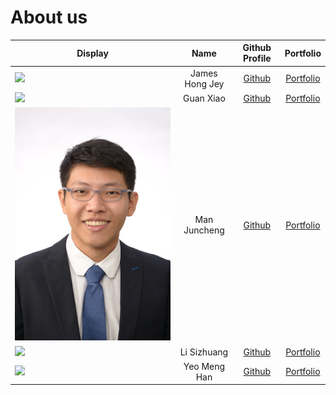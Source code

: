 # About us

| Display                                                                                                                                                                          |      Name      |                Github Profile                |                  Portfolio                   |
|----------------------------------------------------------------------------------------------------------------------------------------------------------------------------------|:--------------:|:--------------------------------------------:|:--------------------------------------------:|
| ![](https://avatars.githubusercontent.com/u/65319271?s=400&u=f8775005f8736523258d78700d8b4d8b730b9447&v=4)                                                                                                                        | James Hong Jey | [Github](https://github.com/James-Hong-Jey)  | [Portfolio](../docs/team/james-hong-jey.md)  |
| ![](https://via.placeholder.com/100.png?text=Photo)                                                                                                                              |   Guan Xiao    |   [Github](https://github.com/StevenGX12)    |   [Portfolio](../docs/team/stevengx12.md)    |
| ![](juncheng.jpg)                                                                                                                                                                |  Man Juncheng  | [Github](https://github.com/spinoandraptos)  | [Portfolio](../docs/team/spinoandraptos.md)  |
| ![](https://media.licdn.com/dms/image/C4E03AQFU8Dh39HcpXA/profile-displayphoto-shrink_400_400/0/1622561971788?e=1704931200&v=beta&t=xgnSGF2qNJ2PSgIHtY1HIDvuYaVXQJQgSsGNMkKDIZQ) |  Li Sizhuang   | [Github](https://github.com/lisizhuang-0121) | [Portfolio](../docs/team/lisizhuang-0121.md) |
| ![](https://media.licdn.com/dms/image/D5603AQFX_LEhZds-qA/profile-displayphoto-shrink_400_400/0/1692369832580?e=1704931200&v=beta&t=ZTwQOyMZI2NFu1cA1WqxkhhIMDei89ls6TSmo3NhOpw)                                                                                                                              |  Yeo Meng Han  |   [Github](https://github.com/yeo-menghan)   |   [Portfolio](../docs/team/yeo-menghan.md)   |
